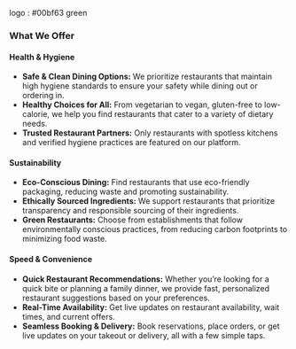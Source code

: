 logo : #00bf63 green

### **What We Offer**

#### **Health & Hygiene**
- **Safe & Clean Dining Options:** We prioritize restaurants that maintain high hygiene standards to ensure your safety while dining out or ordering in.
- **Healthy Choices for All:** From vegetarian to vegan, gluten-free to low-calorie, we help you find restaurants that cater to a variety of dietary needs.
- **Trusted Restaurant Partners:** Only restaurants with spotless kitchens and verified hygiene practices are featured on our platform.

#### **Sustainability**
- **Eco-Conscious Dining:** Find restaurants that use eco-friendly packaging, reducing waste and promoting sustainability.
- **Ethically Sourced Ingredients:** We support restaurants that prioritize transparency and responsible sourcing of their ingredients.
- **Green Restaurants:** Choose from establishments that follow environmentally conscious practices, from reducing carbon footprints to minimizing food waste.

#### **Speed & Convenience**
- **Quick Restaurant Recommendations:** Whether you’re looking for a quick bite or planning a family dinner, we provide fast, personalized restaurant suggestions based on your preferences.
- **Real-Time Availability:** Get live updates on restaurant availability, wait times, and current offers.
- **Seamless Booking & Delivery:** Book reservations, place orders, or get live updates on your takeout or delivery, all with a few simple taps.